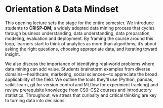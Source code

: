 # Orientation & Data Mindset

This opening lecture sets the stage for the entire semester.  We introduce students to **CRISP‑DM**, a widely adopted data mining process that cycles through business understanding, data understanding, data preparation, modeling, evaluation and deployment.  By framing the course around this loop, learners start to think of analytics as more than algorithms; it’s about asking the right questions, choosing appropriate data, and iterating toward insight.

We also discuss the importance of identifying real‑world problems where data mining can add value.  Students brainstorm examples from diverse domains—healthcare, marketing, social sciences—to appreciate the broad applicability of the field.  We outline the tools they’ll use (Python, pandas, scikit‑learn, git for version control and MLflow for experiment tracking) and review prerequisite knowledge from CS0–CS2 courses and introductory statistics.  Throughout, we stress that curiosity and critical thinking are key to turning data into decisions.
